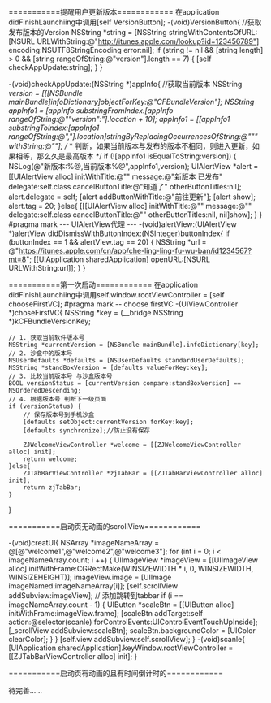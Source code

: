 ===========提醒用户更新版本============
在application didFinishLaunchiing中调用[self VersionButton];
-(void)VersionButton{
    //获取发布版本的Version
    NSString *string = [NSString stringWithContentsOfURL:[NSURL URLWithString:@"http://itunes.apple.com/lookup?id=123456789"] encoding:NSUTF8StringEncoding error:nil];
    if (string != nil && [string length] > 0 && [string rangeOfString:@"version"].length == 7) {
        [self checkAppUpdate:string];
    }
}

-(void)checkAppUpdate:(NSString *)appInfo{
    //获取当前版本
    NSString *version = [[[NSBundle mainBundle]infoDictionary]objectForKey:@"CFBundleVersion"];
    NSString *appInfo1 = [appInfo substringFromIndex:[appInfo rangeOfString:@"\"version\":"].location + 10];
    appInfo1 = [[appInfo1 substringToIndex:[appInfo1 rangeOfString:@","].location]stringByReplacingOccurrencesOfString:@"\"" withString:@""];
    /**
    *   判断，如果当前版本与发布的版本不相同，则进入更新，如果相等，那么久是最高版本
    */
    if (![appInfo1 isEqualToString:version]) {
        NSLog(@"新版本:%@,当前版本%@",appInfo1,version);
        UIAlertView *alert = [[UIAlertView alloc] initWithTitle:@"" message:@"新版本 已发布" delegate:self.class cancelButtonTitle:@"知道了" otherButtonTitles:nil];
        alert.delegate = self;
        [alert addButtonWithTitle:@"前往更新"];
        [alert show];
        alert.tag = 20;
    }else{
        [[[UIAlertView alloc] initWithTitle:@"" message:@"" delegate:self.class cancelButtonTitle:@"" otherButtonTitles:nil, nil]show];
    }
}
#pragma mark --- UIAlertView代理 ---
-(void)alertView:(UIAlertView *)alertView didDismissWithButtonIndex:(NSInteger)buttonIndex{
    if (buttonIndex == 1 && alertView.tag == 20) {
        NSString *url = @"https://itunes.apple.com/cn/app/che-ling-ling-fu-wu-ban/id1234567?mt=8";
        [[UIApplication sharedApplication] openURL:[NSURL URLWithString:url]];
    }
}


===========第一次启动============
在application didFinishLaunchiing中调用self.window.rootViewController = [self chooseFirstVC];
#pragma mark -- choose firstVC
-(UIViewController *)choseFirstVC{
    NSString *key = (__bridge NSString *)kCFBundleVersionKey;

    // 1. 获取当前软件版本号
    NSString *currentVersion = [NSBundle mainBundle].infoDictionary[key];
    // 2. 沙盒中的版本号
    NSUserDefaults *defaults = [NSUserDefaults standardUserDefaults];
    NSString *standBoxVersion = [defaults valueForKey:key];
    // 3. 比较当前版本号 与沙盒版本号
    BOOL versionStatus = [currentVersion compare:standBoxVersion] == NSOrderedDescending;
    // 4. 根据版本号 判断下一级页面
    if (versionStatus) {
        // 保存版本号到手机沙盒
        [defaults setObject:currentVersion forKey:key];
        [defaults synchronize];//防止没有保存

        ZJWelcomeViewController *welcome = [[ZJWelcomeViewController alloc] init];
        return welcome;
    }else{
        ZJTabBarViewController *zjTabBar = [[ZJTabBarViewController alloc] init];
        return zjTabBar;
    }
}

===========启动页无动画的scrollView============

-(void)creatUI{
    NSArray *imageNameArray = @[@"welcome1",@"welcome2",@"welcome3"];
    for (int i = 0; i < imageNameArray.count; i ++) {
        UIImageView *imageView = [[UIImageView alloc] initWithFrame:CGRectMake(WINSIZEWIDTH * i, 0, WINSIZEWIDTH, WINSIZEHEIGHT)];
        imageView.image = [UIImage imageNamed:imageNameArray[i]];
        [self.scrollView addSubview:imageView];
// 添加跳转到tabbar
        if (i == imageNameArray.count - 1) {
            UIButton *scaleBtn = [[UIButton alloc] initWithFrame:imageView.frame];
            [scaleBtn addTarget:self action:@selector(scanle) forControlEvents:UIControlEventTouchUpInside];
            [_scrollView addSubview:scaleBtn];
            scaleBtn.backgroundColor = [UIColor clearColor];
        }
    }
    [self.view addSubview:self.scrollView];
}
-(void)scanle{
    [UIApplication sharedApplication].keyWindow.rootViewController = [[ZJTabBarViewController alloc] init];
}

===========启动页有动画的且有时间倒计时的============

待完善......



